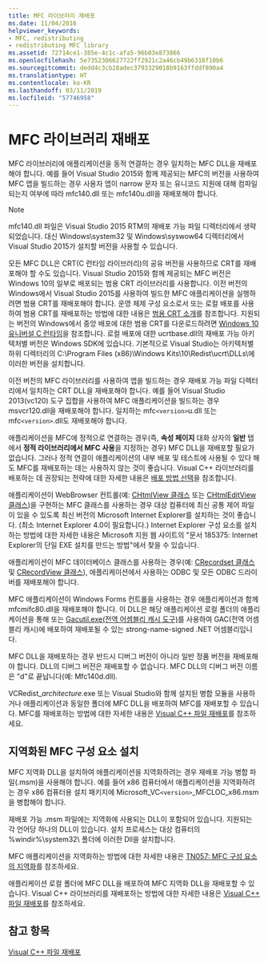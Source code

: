 ```yaml
---
title: MFC 라이브러리 재배포
ms.date: 11/04/2016
helpviewer_keywords:
- MFC, redistributing
- redistributing MFC library
ms.assetid: 72714ce1-385e-4c1c-afa5-96b03e873866
ms.openlocfilehash: 5e7352306627722ff2921c2a46cb49b6318f10b6
ms.sourcegitcommit: dedd4c3cb28adec3793329018b9163ffddf890a4
ms.translationtype: HT
ms.contentlocale: ko-KR
ms.lasthandoff: 03/11/2019
ms.locfileid: "57746958"
---
```

# <a name="redistributing-the-mfc-library"></a>MFC 라이브러리 재배포

MFC 라이브러리에 애플리케이션을 동적 연결하는 경우 일치하는 MFC DLL을 재배포해야 합니다. 예를 들어 Visual Studio 2015와 함께 제공되는 MFC의 버전을 사용하여 MFC 앱을 빌드하는 경우 사용자 앱이 narrow 문자 또는 유니코드 지원에 대해 컴파일되는지 여부에 따라 mfc140.dll 또는 mfc140u.dll을 재배포해야 합니다.

> [!NOTE]
>  mfc140.dll 파일은 Visual Studio 2015 RTM의 재배포 가능 파일 디렉터리에서 생략되었습니다. 대신 Windows\system32 및 Windows\syswow64 디렉터리에서 Visual Studio 2015가 설치할 버전을 사용할 수 있습니다.

모든 MFC DLL은 CRT(C 런타임 라이브러리)의 공유 버전을 사용하므로 CRT를 재배포해야 할 수도 있습니다. Visual Studio 2015와 함께 제공되는 MFC 버전은 Windows 10의 일부로 배포되는 범용 CRT 라이브러리를 사용합니다. 이전 버전의 Windows에서 Visual Studio 2015를 사용하여 빌드한 MFC 애플리케이션을 실행하려면 범용 CRT를 재배포해야 합니다. 운영 체제 구성 요소로서 또는 로컬 배포를 사용하여 범용 CRT를 재배포하는 방법에 대한 내용은 [범용 CRT 소개](http://go.microsoft.com/fwlink/p/?linkid=617977)를 참조합니다. 지원되는 버전의 Windows에서 중앙 배포에 대한 범용 CRT를 다운로드하려면 [Windows 10 유니버설 C 런타임](http://go.microsoft.com/fwlink/p/?LinkId=619489)을 참조합니다. 로컬 배포에 대한 ucrtbase.dll의 재배포 가능 아키텍처별 버전은 Windows SDK에 있습니다. 기본적으로 Visual Studio는 아키텍처별 하위 디렉터리의 C:\Program Files (x86)\Windows Kits\10\Redist\ucrt\DLLs\에 이러한 버전을 설치합니다.

이전 버전의 MFC 라이브러리를 사용하여 앱을 빌드하는 경우 재배포 가능 파일 디렉터리에서 일치하는 CRT DLL을 재배포해야 합니다. 예를 들어 Visual Studio 2013(vc120) 도구 집합을 사용하여 MFC 애플리케이션을 빌드하는 경우 msvcr120.dll을 재배포해야 합니다. 일치하는 mfc`<version>`u.dll 또는 mfc`<version>`.dll도 재배포해야 합니다.

애플리케이션을 MFC에 정적으로 연결하는 경우(즉, **속성 페이지** 대화 상자의 **일반** 탭에서 **정적 라이브러리에서 MFC 사용**을 지정하는 경우) MFC DLL을 재배포할 필요가 없습니다. 그러나 정적 연결이 애플리케이션의 내부 배포 및 테스트에 사용될 수 있다 해도 MFC를 재배포하는 데는 사용하지 않는 것이 좋습니다. Visual C++ 라이브러리를 배포하는 데 권장되는 전략에 대한 자세한 내용은 [배포 방법 선택](../ide/choosing-a-deployment-method.md)을 참조합니다.

애플리케이션이 WebBrowser 컨트롤(예: [CHtmlView 클래스](../mfc/reference/chtmlview-class.md) 또는 [CHtmlEditView 클래스](../mfc/reference/chtmleditview-class.md))을 구현하는 MFC 클래스를 사용하는 경우 대상 컴퓨터에 최신 공통 제어 파일이 있을 수 있도록 최신 버전의 Microsoft Internet Explorer를 설치하는 것이 좋습니다. (최소 Internet Explorer 4.0이 필요합니다.) Internet Explorer 구성 요소를 설치하는 방법에 대한 자세한 내용은 Microsoft 지원 웹 사이트의 "문서 185375: Internet Explorer의 단일 EXE 설치를 만드는 방법"에서 찾을 수 있습니다.

애플리케이션이 MFC 데이터베이스 클래스를 사용하는 경우(예: [CRecordset 클래스](../mfc/reference/crecordset-class.md) 및 [CRecordView 클래스](../mfc/reference/crecordview-class.md)), 애플리케이션에서 사용하는 ODBC 및 모든 ODBC 드라이버를 재배포해야 합니다.

MFC 애플리케이션이 Windows Forms 컨트롤을 사용하는 경우 애플리케이션과 함께 mfcmifc80.dll을 재배포해야 합니다. 이 DLL은 해당 애플리케이션 로컬 폴더의 애플리케이션을 통해 또는 [Gacutil.exe(전역 어셈블리 캐시 도구)](/dotnet/framework/tools/gacutil-exe-gac-tool)를 사용하여 GAC(전역 어셈블리 캐시)에 배포하여 재배포될 수 있는 strong-name-signed .NET 어셈블리입니다.

MFC DLL을 재배포하는 경우 반드시 디버그 버전이 아니라 일반 정품 버전을 재배포해야 합니다. DLL의 디버그 버전은 재배포할 수 없습니다. MFC DLL의 디버그 버전 이름은 "d"로 끝납니다(예: Mfc140d.dll).

VCRedist_*architecture*.exe 또는 Visual Studio와 함께 설치된 병합 모듈을 사용하거나 애플리케이션과 동일한 폴더에 MFC DLL을 배포하여 MFC를 재배포할 수 있습니다. MFC를 재배포하는 방법에 대한 자세한 내용은 [Visual C++ 파일 재배포](../ide/redistributing-visual-cpp-files.md)를 참조하세요.

## <a name="installation-of-localized-mfc-components"></a>지역화된 MFC 구성 요소 설치

MFC 지역화 DLL을 설치하여 애플리케이션을 지역화하려는 경우 재배포 가능 병합 파일(.msm)을 사용해야 합니다. 예를 들어 x86 컴퓨터에서 애플리케이션을 지역화하려는 경우 x86 컴퓨터용 설치 패키지에 Microsoft_VC`<version>`_MFCLOC_x86.msm을 병합해야 합니다.

재배포 가능 .msm 파일에는 지역화에 사용되는 DLL이 포함되어 있습니다. 지원되는 각 언어당 하나의 DLL이 있습니다. 설치 프로세스는 대상 컴퓨터의 %windir%\system32\ 폴더에 이러한 Dll을 설치합니다.

MFC 애플리케이션을 지역화하는 방법에 대한 자세한 내용은 [TN057: MFC 구성 요소의 지역화](../mfc/tn057-localization-of-mfc-components.md)를 참조하세요.

애플리케이션 로컬 폴더에 MFC DLL을 배포하여 MFC 지역화 DLL을 재배포할 수 있습니다. Visual C++ 라이브러리를 재배포하는 방법에 대한 자세한 내용은 [Visual C++ 파일 재배포](../ide/redistributing-visual-cpp-files.md)를 참조하세요.

## <a name="see-also"></a>참고 항목

[Visual C++ 파일 재배포](../ide/redistributing-visual-cpp-files.md)
